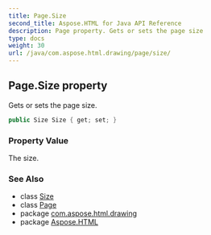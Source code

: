 ```yaml
---
title: Page.Size
second_title: Aspose.HTML for Java API Reference
description: Page property. Gets or sets the page size
type: docs
weight: 30
url: /java/com.aspose.html.drawing/page/size/
---
```

## Page.Size property

Gets or sets the page size.

```java
public Size Size { get; set; }
```

### Property Value

The size.

### See Also

* class [Size](../../size/)
* class [Page](../)
* package [com.aspose.html.drawing](../../../com.aspose.html.drawing/)
* package [Aspose.HTML](../../../)
